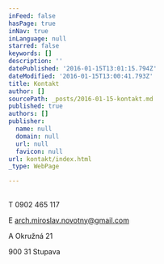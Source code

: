 ```yaml
---
inFeed: false
hasPage: true
inNav: true
inLanguage: null
starred: false
keywords: []
description: ''
datePublished: '2016-01-15T13:01:15.794Z'
dateModified: '2016-01-15T13:00:41.793Z'
title: Kontakt
author: []
sourcePath: _posts/2016-01-15-kontakt.md
published: true
authors: []
publisher:
  name: null
  domain: null
  url: null
  favicon: null
url: kontakt/index.html
_type: WebPage

---
```

## 

T  0902 465 117

E  arch.miroslav.novotny@gmail.com

A  Okružná 21

900 31 Stupava